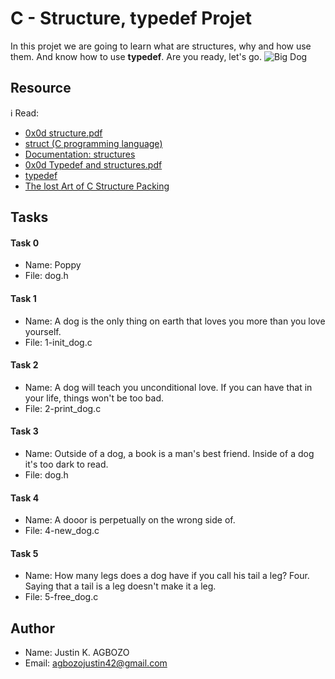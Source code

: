 # C - Structure, typedef Projet
   In this projet we are going to learn what are structures, why and how use them. And know how to use **typedef**. Are you ready, let's go.
![Big Dog](https://s3.amazonaws.com/alx-intranet.hbtn.io/uploads/medias/2021/3/50af78a28a081e809856d4cdbde2d7ca9d4aa93d.jpg?X-Amz-Algorithm=AWS4-HMAC-SHA256&X-Amz-Credential=AKIARDDGGGOUSBVO6H7D%2F20230922%2Fus-east-1%2Fs3%2Faws4_request&X-Amz-Date=20230922T170053Z&X-Amz-Expires=86400&X-Amz-SignedHeaders=host&X-Amz-Signature=81146239fdac8dc6e72940e24c78398f9c179efad3085fe89ae81490f5d9dc0b)
## Resource
:information_source: Read:
- [0x0d structure.pdf](https://s3.amazonaws.com/alx-intranet.hbtn.io/uploads/misc/2021/1/6eb80c79c99f6125450a0dc11b300d46238d1a5a.pdf?X-Amz-Algorithm=AWS4-HMAC-SHA256&X-Amz-Credential=AKIARDDGGGOUSBVO6H7D%2F20230922%2Fus-east-1%2Fs3%2Faws4_request&X-Amz-Date=20230922T172110Z&X-Amz-Expires=86400&X-Amz-SignedHeaders=host&X-Amz-Signature=172311e77c0ce5660b0d8edc81d39905001e86d5bab05d5e406b40d5071bb75f)
- [struct (C programming language)](https://en.wikipedia.org/wiki/Struct_(C_programming_language))
- [Documentation: structures](https://github.com/alx-tools/Betty/wiki/Documentation:-Data-structures)
- [0x0d Typedef and structures.pdf](https://s3.amazonaws.com/alx-intranet.hbtn.io/uploads/misc/2021/1/c8ff3e6f7202be7fa489a584e41d005504a07c23.pdf?X-Amz-Algorithm=AWS4-HMAC-SHA256&X-Amz-Credential=AKIARDDGGGOUSBVO6H7D%2F20230922%2Fus-east-1%2Fs3%2Faws4_request&X-Amz-Date=20230922T172238Z&X-Amz-Expires=86400&X-Amz-SignedHeaders=host&X-Amz-Signature=aafa51bbc833d446cf7708b98b9b1b7300dd29c856cbb13918ffa52653a1a11c)
- [typedef](https://publications.gbdirect.co.uk//c_book/chapter8/typedef.html)
- [The lost Art of C Structure Packing](http://www.catb.org/esr/structure-packing/)
## Tasks
#### Task 0
- Name: Poppy
- File: dog.h
#### Task 1
- Name: A dog is the only thing on earth that loves you more than you love yourself.
- File: 1-init_dog.c
#### Task 2
- Name: A dog will teach you unconditional love. If you can have that in your life, things won't be too bad.
- File: 2-print_dog.c
#### Task 3
- Name: Outside of a dog, a book is a man's best friend. Inside of a dog it's too dark to read.
- File: dog.h
#### Task 4
- Name: A dooor is perpetually on the wrong side of.
- File: 4-new_dog.c
#### Task 5
- Name: How many legs does a dog have if you call his tail a leg? Four. Saying that a tail is a leg doesn't make it a leg.
- File: 5-free_dog.c
## Author
- Name: Justin K. AGBOZO
- Email: agbozojustin42@gmail.com
